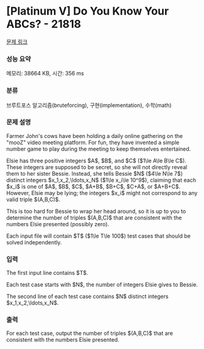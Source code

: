 # [Platinum V] Do You Know Your ABCs? - 21818 

[문제 링크](https://www.acmicpc.net/problem/21818) 

### 성능 요약

메모리: 38664 KB, 시간: 356 ms

### 분류

브루트포스 알고리즘(bruteforcing), 구현(implementation), 수학(math)

### 문제 설명

<p>Farmer John's cows have been holding a daily online gathering on the "mooZ" video meeting platform. For fun, they have invented a simple number game to play during the meeting to keep themselves entertained.</p>

<p>Elsie has three positive integers $A$, $B$, and $C$ ($1\le A\le B\le C$). These integers are supposed to be secret, so she will not directly reveal them to her sister Bessie. Instead, she tells Bessie $N$ ($4\le N\le 7$) distinct integers $x_1,x_2,\ldots,x_N$ ($1\le x_i\le 10^9$), claiming that each $x_i$ is one of $A$, $B$, $C$, $A+B$, $B+C$, $C+A$, or $A+B+C$. However, Elsie may be lying; the integers $x_i$ might not correspond to any valid triple $(A,B,C)$.</p>

<p>This is too hard for Bessie to wrap her head around, so it is up to you to determine the number of triples $(A,B,C)$ that are consistent with the numbers Elsie presented (possibly zero).</p>

<p>Each input file will contain $T$ ($1\le T\le 100$) test cases that should be solved independently.</p>

### 입력 

 <p>The first input line contains $T$.</p>

<p>Each test case starts with $N$, the number of integers Elsie gives to Bessie.</p>

<p>The second line of each test case contains $N$ distinct integers $x_1,x_2,\ldots,x_N$.</p>

### 출력 

 <p>For each test case, output the number of triples $(A,B,C)$ that are consistent with the numbers Elsie presented.</p>

